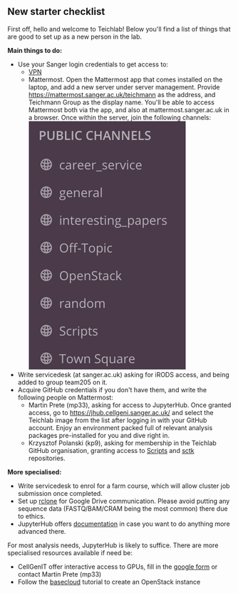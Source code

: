 ## New starter checklist

First off, hello and welcome to Teichlab! Below you'll find a list of things that are good to set up as a new person in the lab. 

**Main things to do:**
* Use your Sanger login credentials to get access to:
  * [VPN](https://www.sanger.ac.uk/covid/)
  * Mattermost. Open the Mattermost app that comes installed on the laptop, and add a new server under server management. Provide https://mattermost.sanger.ac.uk/teichmann as the address, and Teichmann Group as the display name. You'll be able to access Mattermost both via the app, and also at mattermost.sanger.ac.uk in a browser. Once within the server, join the following channels:
![channels](mattermost.png)
* Write servicedesk (at sanger.ac.uk) asking for iRODS access, and being added to group team205 on it.
* Acquire GitHub credentials if you don't have them, and write the following people on Mattermost:
  * Martin Prete (mp33), asking for access to JupyterHub. Once granted access, go to https://jhub.cellgeni.sanger.ac.uk/ and select the Teichlab image from the list after logging in with your GitHub account. Enjoy an environment packed full of relevant analysis packages pre-installed for you and dive right in.
  * Krzysztof Polanski (kp9), asking for membership in the Teichlab GitHub organisation, granting access to [Scripts](https://github.com/Teichlab/mapcloud/tree/master/scripts) and [sctk](https://github.com/Teichlab/sctk) repositories.

**More specialised:**
* Write servicedesk to enrol for a farm course, which will allow cluster job submission once completed.
* Set up [rclone](https://cellgeni.readthedocs.io/en/latest/rclone.html) for Google Drive communication. Please avoid putting any sequence data (FASTQ/BAM/CRAM being the most common) there due to ethics.
* JupyterHub offers [documentation](https://cellgeni.readthedocs.io/en/latest/jupyterhub.html) in case you want to do anything more advanced there.

For most analysis needs, JupyterHub is likely to suffice. There are more specialised resources available if need be:
* CellGenIT offer interactive access to GPUs, fill in the [google form](https://docs.google.com/forms/d/e/1FAIpQLSeTgn0_60_5uovO11bMizbCQv6IuUCVUjLuCJAaUbt5lKaPlA/viewform) or contact Martin Prete (mp33)
* Follow the [basecloud](https://github.com/Teichlab/basecloud) tutorial to create an OpenStack instance
